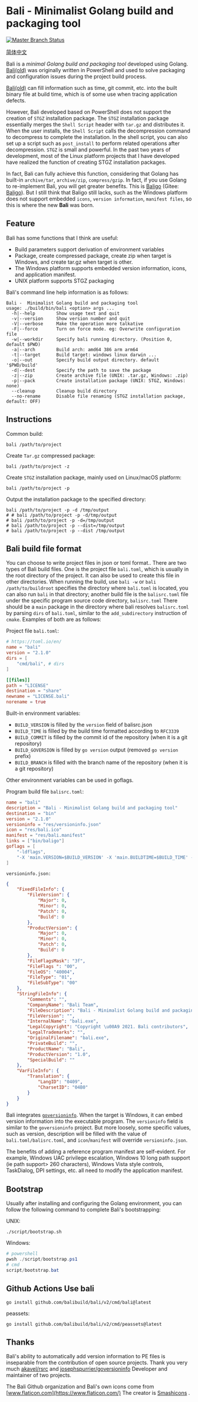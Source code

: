 # Bali -  Minimalist Golang build and packaging tool

[![Master Branch Status](https://github.com/balibuild/bali/workflows/CI/badge.svg)](https://github.com/balibuild/bali/actions)


[简体中文](./README.zh-CN.md)

Bali is a *minimal Golang build and packaging tool* developed using Golang. [Bali(old)](https://github.com/fcharlie/bali) was originally written in PowerShell and used to solve packaging and configuration issues during the project build process.

[Bali(old)](https://github.com/fcharlie/bali) can fill information such as time, git commit, etc. into the built binary file at build time, which is of some use when tracing application defects.

However, Bali developed based on PowerShell does not support the creation of `STGZ` installation package. The `STGZ` installation package essentially merges the `Shell Script` header with `tar.gz` and distributes it. When the user installs, the `Shell Script` calls the decompression command to decompress to complete the installation. In the shell script, you can also set up a script such as `post_install` to perform related operations after decompression. `STGZ` is small and powerful. In the past two years of development, most of the Linux platform projects that I have developed have realized the function of creating STGZ installation packages.

In fact, Bali can fully achieve this function, considering that Golang has built-in `archive/tar`, `archive/zip`, `compress/gzip`. In fact, if you use Golang to re-implement Bali, you will get greater benefits. This is [Baligo](https://github.com/fcharlie/baligo) (Gitee: [Baligo](https://gitee.com/ipvb/baligo)). But I still think that Baligo still lacks, such as the Windows platform does not support embedded `icons`, `version information`, `manifest files`, so this is where the new **Bali** was born.

## Feature

Bali has some functions that I think are useful:

+ Build parameters support derivation of environment variables
+ Package, create compressed package, create zip when target is Windows, and create tar.gz when target is other.
+ The Windows platform supports embedded version information, icons, and application manifest.
+ UNIX platform supports STGZ packaging


Bali's command line help information is as follows:

```shell
Bali -  Minimalist Golang build and packaging tool
usage: ./build/bin/bali <option> args ...
  -h|--help        Show usage text and quit
  -v|--version     Show version number and quit
  -V|--verbose     Make the operation more talkative
  -F|--force       Turn on force mode. eg: Overwrite configuration file
  -w|--workdir     Specify bali running directory. (Position 0, default $PWD)
  -a|--arch        Build arch: amd64 386 arm arm64
  -t|--target      Build target: windows linux darwin ...
  -o|--out         Specify build output directory. default '$PWD/build'
  -d|--dest        Specify the path to save the package
  -z|--zip         Create archive file (UNIX: .tar.gz, Windows: .zip)
  -p|--pack        Create installation package (UNIX: STGZ, Windows: none)
  --cleanup        Cleanup build directory
  --no-rename      Disable file renaming (STGZ installation package, default: OFF)

```

## Instructions

Common build:

```shell
bali /path/to/project
```

Create `Tar.gz` compressed package:

```shell
bali /path/to/project -z
```

Create `STGZ` installation package, mainly used on Linux/macOS platform:

```shell
bali /path/to/project -p
```

Output the installation package to the specified directory:

```shell
bali /path/to/project -p -d /tmp/output
# # bali /path/to/project -p -d/tmp/output
# bali /path/to/project -p -d=/tmp/output
# bali /path/to/project -p --dist=/tmp/output
# bali /path/to/project -p --dist /tmp/output
```

## Bali build file format

You can choose to write project files in json or toml format.. There are two types of Bali build files. One is the project file `bali.toml`, which is usually in the root directory of the project. It can also be used to create this file in other directories. When running the build, use `bali -w` or `bali /path/to/buildroot` specifies the directory where `bali.toml` is located, you can also run `bali` in that directory; another build file is the `balisrc.toml` file under the specific program source code directory, `balisrc.toml` There should be a `main` package in the directory where bali resolves `balisrc.toml` by parsing `dirs` of `bali.toml`, similar to the `add_subdirectory` instruction of `cmake`. Examples of both are as follows:


Project file `bali.toml`:

```toml
# https://toml.io/en/
name = "bali"
version = "2.1.0"
dirs = [
    "cmd/bali", # dirs
]

[[files]]
path = "LICENSE"
destination = "share"
newname = "LICENSE.bali"
norename = true

```

Built-in environment variables:

+ `BUILD_VERSION` is filled by the `version` field of balisrc.json
+ `BUILD_TIME` is filled by the build time formatted according to `RFC3339`
+ `BUILD_COMMIT` is filled by the commit id of the repository (when it is a git repository)
+ `BUILD_GOVERSION` is filled by `go version` output (removed `go version` prefix)
+ `BUILD_BRANCH` is filled with the branch name of the repository (when it is a git repository)

Other environment variables can be used in goflags.

Program build file `balisrc.toml`:

```toml
name = "bali"
description = "Bali - Minimalist Golang build and packaging tool"
destination = "bin"
version = "2.1.0"
versioninfo = "res/versioninfo.json"
icon = "res/bali.ico"
manifest = "res/bali.manifest"
links = ["bin/baligo"]
goflags = [
    "-ldflags",
    "-X 'main.VERSION=$BUILD_VERSION' -X 'main.BUILDTIME=$BUILD_TIME' -X 'main.BUILDBRANCH=$BUILD_BRANCH' -X 'main.BUILDCOMMIT=$BUILD_COMMIT' -X 'main.GOVERSION=$BUILD_GOVERSION'",
]

```

`versioninfo.json:`

```json
{
	"FixedFileInfo": {
		"FileVersion": {
			"Major": 0,
			"Minor": 0,
			"Patch": 0,
			"Build": 0
		},
		"ProductVersion": {
			"Major": 0,
			"Minor": 0,
			"Patch": 0,
			"Build": 0
		},
		"FileFlagsMask": "3f",
		"FileFlags ": "00",
		"FileOS": "40004",
		"FileType": "01",
		"FileSubType": "00"
	},
	"StringFileInfo": {
		"Comments": "",
		"CompanyName": "Bali Team",
		"FileDescription": "Bali - Minimalist Golang build and packaging tool",
		"FileVersion": "",
		"InternalName": "bali.exe",
		"LegalCopyright": "Copyright \u00A9 2021. Bali contributors",
		"LegalTrademarks": "",
		"OriginalFilename": "bali.exe",
		"PrivateBuild": "",
		"ProductName": "Bali",
		"ProductVersion": "1.0",
		"SpecialBuild": ""
	},
	"VarFileInfo": {
		"Translation": {
			"LangID": "0409",
			"CharsetID": "04B0"
		}
	}
}
```

Bali integrates [`goversioninfo`](https://github.com/josephspurrier/goversioninfo). When the target is Windows, it can embed version information into the executable program. The `versioninfo` field is similar to the `goversioninfo` project. But more loosely, some specific values, such as version, description will be filled with the value of `bali.toml/balisrc.toml`, and `icon`/`manifest` will override `versioninfo.json`.

The benefits of adding a reference program manifest are self-evident. For example, Windows UAC privilege escalation, Windows 10 long path support (ie path support> 260 characters), Windows Vista style controls, TaskDialog, DPI settings, etc. all need to modify the application manifest.

## Bootstrap

Usually after installing and configuring the Golang environment, you can follow the following command to complete Bali's bootstrapping:

UNIX:

```shell
./script/bootstrap.sh
```

Windows:

```ps1
# powershell
pwsh ./script/bootstrap.ps1
# cmd
script/bootstrap.bat
```


## Github Actions Use bali

```
go install github.com/balibuild/bali/v2/cmd/bali@latest
```

peassets: 

```
go install github.com/balibuild/bali/v2/cmd/peassets@latest
```

## Thanks

Bali's ability to automatically add version information to PE files is inseparable from the contribution of open source projects. Thank you very much [akavel/rsrc](https://github.com/akavel/rsrc) and [josephspurrier/goversioninfo](https://github.com/josephspurrier/goversioninfo) Developer and maintainer of two projects.

The Bali Github organization and Bali's own icons come from [www.flaticon.com](https://www.flaticon.com/) The creator is [Smashicons](https://www.flaticon.com/authors/smashicons) .

